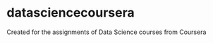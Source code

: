 datasciencecoursera
===================

Created for the assignments of Data Science courses from Coursera
